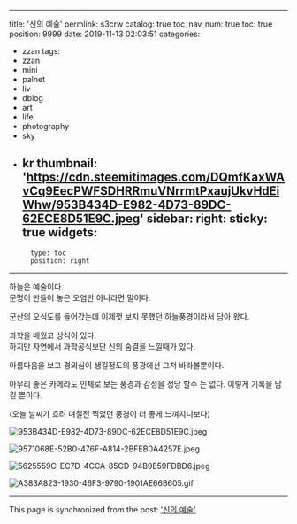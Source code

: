 
---
title: '신의 예술'
permlink: s3crw
catalog: true
toc_nav_num: true
toc: true
position: 9999
date: 2019-11-13 02:03:51
categories:
- zzan
tags:
- zzan
- mini
- palnet
- liv
- dblog
- art
- life
- photography
- sky
- kr
thumbnail: 'https://cdn.steemitimages.com/DQmfKaxWAvCq9EecPWFSDHRRmuVNrrmtPxaujUkvHdEiWhw/953B434D-E982-4D73-89DC-62ECE8D51E9C.jpeg'
sidebar:
    right:
        sticky: true
widgets:
    -
        type: toc
        position: right
---


하늘은 예술이다.  
문명이 만들어 놓은 오염만 아니라면 말이다. 

군산의 오식도를 들어갔는데 이제껏 보지 못했던 
하늘풍경이라서 담아 왔다.  

과학을 배웠고 상식이 있다.  
하지만 자연에서 과학공식보단 
신의 숨결을 느낄때가 있다.  

아름다움을 보고 경외심이 생길정도의 풍광에선 
그져 바라볼뿐이다.  

아무리 좋은 카메라도 인체로 보는 풍경과 감성을 정당 할수 는 없다.  이렇게 기록을 남길 뿐이다. 

(오늘 날씨가 흐려 며칠전 찍었던 풍경이 더 좋게 느껴지니보다)

![953B434D-E982-4D73-89DC-62ECE8D51E9C.jpeg](https://cdn.steemitimages.com/DQmfKaxWAvCq9EecPWFSDHRRmuVNrrmtPxaujUkvHdEiWhw/953B434D-E982-4D73-89DC-62ECE8D51E9C.jpeg)

![9571068E-52B0-476F-A814-2BFEB0A4257E.jpeg](https://cdn.steemitimages.com/DQmT842AmM6u88H5JnDneFze2WhJos9UtMtehFbZPZDR7yG/9571068E-52B0-476F-A814-2BFEB0A4257E.jpeg)

![5625559C-EC7D-4CCA-85CD-94B9E59FDBD6.jpeg](https://cdn.steemitimages.com/DQmNhwYAi1jNe4BGGKriFDZ73sX8rbLrSHoEeNBu2PUt1Jb/5625559C-EC7D-4CCA-85CD-94B9E59FDBD6.jpeg)

![A383A823-1930-46F3-9790-1901AE66B605.gif](https://cdn.steemitimages.com/DQmdNQhxj3omuxryujBT6FS49LJmaiDB6uJEgu8FX3wiKdk/A383A823-1930-46F3-9790-1901AE66B605.gif)

- - -

This page is synchronized from the post: ['신의 예술'](https://steemit.com/@kingbit/s3crw)
